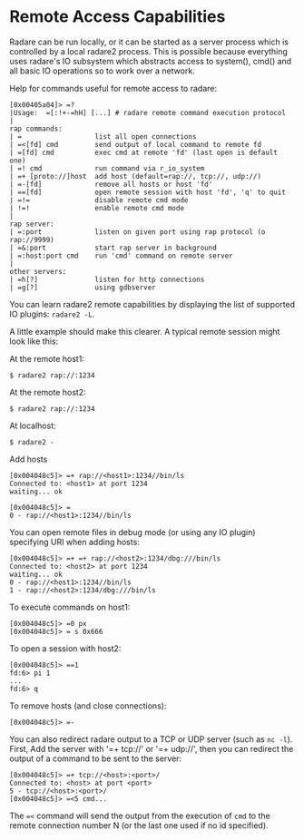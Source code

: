# Remote Access Capabilities

Radare can be run locally, or it can be started as a server process which is controlled by a local
radare2 process. This is possible because everything uses radare's IO subsystem which abstracts access to system(), cmd() and all basic IO operations so to work over a network.

Help for commands useful for remote access to radare:

```
[0x00405a04]> =?
|Usage:  =[:!+-=hH] [...] # radare remote command execution protocol
|
rap commands:
| =                  list all open connections
| =<[fd] cmd         send output of local command to remote fd
| =[fd] cmd          exec cmd at remote 'fd' (last open is default one)
| =! cmd             run command via r_io_system
| =+ [proto://]host  add host (default=rap://, tcp://, udp://)
| =-[fd]             remove all hosts or host 'fd'
| ==[fd]             open remote session with host 'fd', 'q' to quit
| =!=                disable remote cmd mode
| !=!                enable remote cmd mode
|
rap server:
| =:port             listen on given port using rap protocol (o rap://9999)
| =&:port            start rap server in background
| =:host:port cmd    run 'cmd' command on remote server
|
other servers:
| =h[?]              listen for http connections
| =g[?]              using gdbserver
```

You can learn radare2 remote capabilities by displaying the list of supported IO plugins: `radare2 -L`.

A little example should make this clearer. A typical remote session might look like this:

At the remote host1:

```
$ radare2 rap://:1234
```

At the remote host2:

```
$ radare2 rap://:1234
```

At localhost:

```
$ radare2 -
```

Add hosts

```
[0x004048c5]> =+ rap://<host1>:1234//bin/ls
Connected to: <host1> at port 1234
waiting... ok

[0x004048c5]> =
0 - rap://<host1>:1234//bin/ls
```

You can open remote files in debug mode (or using any IO plugin) specifying URI when adding hosts:

```
[0x004048c5]> =+ =+ rap://<host2>:1234/dbg:///bin/ls
Connected to: <host2> at port 1234
waiting... ok
0 - rap://<host1>:1234//bin/ls
1 - rap://<host2>:1234/dbg:///bin/ls
```

To execute commands on host1:

```
[0x004048c5]> =0 px
[0x004048c5]> = s 0x666
```

To open a session with host2:

```
[0x004048c5]> ==1
fd:6> pi 1
...
fd:6> q
```

To remove hosts (and close connections):

```
[0x004048c5]> =-
```

You can also redirect radare output to a TCP or UDP server (such as `nc -l`). First, Add the server with '=+ tcp://' or '=+ udp://', then you can redirect the output of a command to be sent to the server:

```
[0x004048c5]> =+ tcp://<host>:<port>/
Connected to: <host> at port <port>
5 - tcp://<host>:<port>/
[0x004048c5]> =<5 cmd...
```

The `=<` command will send the output from the execution of `cmd` to the remote connection number N (or the last one used if no id specified).

